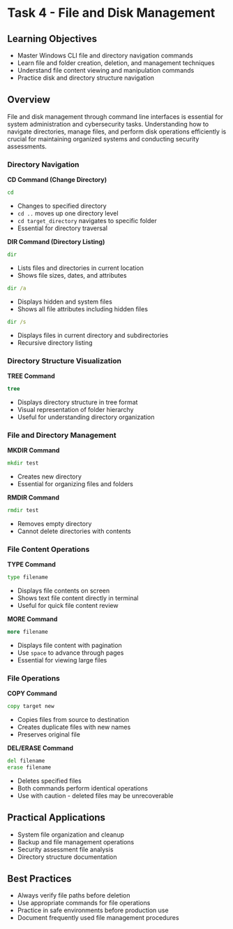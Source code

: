 # Task 4 - File and Disk Management

## Learning Objectives
- Master Windows CLI file and directory navigation commands
- Learn file and folder creation, deletion, and management techniques
- Understand file content viewing and manipulation commands
- Practice disk and directory structure navigation

## Overview
File and disk management through command line interfaces is essential for system administration and cybersecurity tasks. Understanding how to navigate directories, manage files, and perform disk operations efficiently is crucial for maintaining organized systems and conducting security assessments.

### Directory Navigation

**CD Command (Change Directory)**
```cmd
cd
```
- Changes to specified directory
- `cd ..` moves up one directory level
- `cd target_directory` navigates to specific folder
- Essential for directory traversal

**DIR Command (Directory Listing)**
```cmd
dir
```
- Lists files and directories in current location
- Shows file sizes, dates, and attributes

```cmd
dir /a
```
- Displays hidden and system files
- Shows all file attributes including hidden files

```cmd
dir /s
```
- Displays files in current directory and subdirectories
- Recursive directory listing

### Directory Structure Visualization

**TREE Command**
```cmd
tree
```
- Displays directory structure in tree format
- Visual representation of folder hierarchy
- Useful for understanding directory organization

### File and Directory Management

**MKDIR Command**
```cmd
mkdir test
```
- Creates new directory
- Essential for organizing files and folders

**RMDIR Command**
```cmd
rmdir test
```
- Removes empty directory
- Cannot delete directories with contents

### File Content Operations

**TYPE Command**
```cmd
type filename
```
- Displays file contents on screen
- Shows text file content directly in terminal
- Useful for quick file content review

**MORE Command**
```cmd
more filename
```
- Displays file content with pagination
- Use `space` to advance through pages
- Essential for viewing large files

### File Operations

**COPY Command**
```cmd
copy target new
```
- Copies files from source to destination
- Creates duplicate files with new names
- Preserves original file

**DEL/ERASE Command**
```cmd
del filename
erase filename
```
- Deletes specified files
- Both commands perform identical operations
- Use with caution - deleted files may be unrecoverable

## Practical Applications
- System file organization and cleanup
- Backup and file management operations
- Security assessment file analysis
- Directory structure documentation

## Best Practices
- Always verify file paths before deletion
- Use appropriate commands for file operations
- Practice in safe environments before production use
- Document frequently used file management procedures